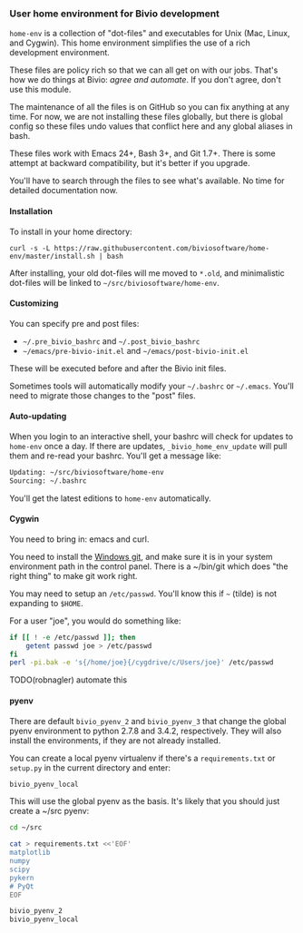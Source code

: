 ### User home environment for Bivio development

`home-env` is a collection of "dot-files" and executables for Unix
(Mac, Linux, and Cygwin). This home environment simplifies the use
of a rich development environment.

These files are policy rich so that we can all get on with our jobs. That's
how we do things at Bivio: _agree and automate_. If you don't agree,
don't use this module.

The maintenance of all the files is on GitHub so you can fix anything
at any time. For now, we are not installing these files globally, but
there is global config so these files undo values that conflict here and
any global aliases in bash.

These files work with Emacs 24+, Bash 3+, and Git 1.7+. There is some
attempt at backward compatibility, but it's better if you upgrade.

You'll have to search through the files to see what's available. No
time for detailed documentation now.

#### Installation

To install in your home directory:

```
curl -s -L https://raw.githubusercontent.com/biviosoftware/home-env/master/install.sh | bash
```

After installing, your old dot-files will me moved to `*.old`, and minimalistic
dot-files will be linked to `~/src/biviosoftware/home-env`.

#### Customizing

You can specify pre and post files:

* `~/.pre_bivio_bashrc` and `~/.post_bivio_bashrc`
* `~/emacs/pre-bivio-init.el` and `~/emacs/post-bivio-init.el`

These will be executed before and after the Bivio init files.

Sometimes tools will automatically modify your `~/.bashrc` or `~/.emacs`.
You'll need to migrate those changes to the "post" files.

#### Auto-updating

When you login to an interactive shell, your bashrc will check for
updates to `home-env` once a day.  If there are updates,
`_bivio_home_env_update` will pull them and re-read your bashrc. You'll get a message
like:

```bash
Updating: ~/src/biviosoftware/home-env
Sourcing: ~/.bashrc
```

You'll get the latest editions to `home-env` automatically.

#### Cygwin

You need to bring in: emacs and curl.

You need to install the [Windows git](https://git-scm.com/download/win),
and make sure it is in your system environment path in the control panel.
There is a ~/bin/git which does "the right thing" to make git work right.

You may need to setup an `/etc/passwd`. You'll know this if `~` (tilde) is not expanding to `$HOME`.

For a user "joe", you would do something like:

```bash
if [[ ! -e /etc/passwd ]]; then
    getent passwd joe > /etc/passwd
fi
perl -pi.bak -e 's{/home/joe}{/cygdrive/c/Users/joe}' /etc/passwd
```

TODO(robnagler) automate this


#### pyenv

There are default `bivio_pyenv_2` and `bivio_pyenv_3` that change the
global pyenv environment to python 2.7.8 and 3.4.2, respectively. They will
also install the environments, if they are not already installed.

You can create a local pyenv virtualenv if there's a `requirements.txt` or
`setup.py` in the current directory and enter:

```bash
bivio_pyenv_local
```

This will use the global pyenv as the basis. It's likely that you should
just create a ~/src pyenv:

```bash
cd ~/src

cat > requirements.txt <<'EOF'
matplotlib
numpy
scipy
pykern
# PyQt
EOF

bivio_pyenv_2
bivio_pyenv_local
```
